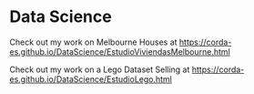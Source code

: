 # Data Science

Check out my work on Melbourne Houses at https://corda-es.github.io/DataScience/EstudioViviendasMelbourne.html

Check out my work on a Lego Dataset Selling at https://corda-es.github.io/DataScience/EstudioLego.html
